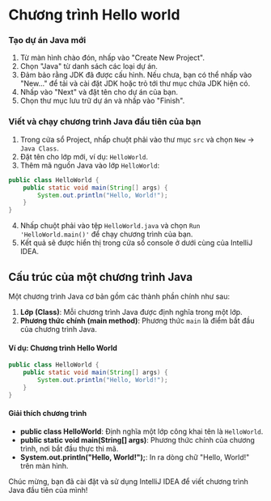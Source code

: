 # Chương trình Hello world

### Tạo dự án Java mới

1. Từ màn hình chào đón, nhấp vào "Create New Project".
2. Chọn "Java" từ danh sách các loại dự án.
3. Đảm bảo rằng JDK đã được cấu hình. Nếu chưa, bạn có thể nhấp vào "New..." để tải và cài đặt JDK hoặc trỏ tới thư mục chứa JDK hiện có.
4. Nhấp vào "Next" và đặt tên cho dự án của bạn.
5. Chọn thư mục lưu trữ dự án và nhấp vào "Finish".

### Viết và chạy chương trình Java đầu tiên của bạn

1. Trong cửa sổ Project, nhấp chuột phải vào thư mục `src` và chọn `New` -> `Java Class`.
2. Đặt tên cho lớp mới, ví dụ: `HelloWorld`.
3. Thêm mã nguồn Java vào lớp `HelloWorld`:

```java
public class HelloWorld {
    public static void main(String[] args) {
        System.out.println("Hello, World!");
    }
}
```

4. Nhấp chuột phải vào tệp `HelloWorld.java` và chọn `Run 'HelloWorld.main()'` để chạy chương trình của bạn.
5. Kết quả sẽ được hiển thị trong cửa sổ console ở dưới cùng của IntelliJ IDEA.

## Cấu trúc của một chương trình Java

Một chương trình Java cơ bản gồm các thành phần chính như sau:

1. **Lớp (Class)**: Mỗi chương trình Java được định nghĩa trong một lớp.
2. **Phương thức chính (main method)**: Phương thức `main` là điểm bắt đầu của chương trình Java.

#### Ví dụ: Chương trình Hello World

```java
public class HelloWorld {
    public static void main(String[] args) {
        System.out.println("Hello, World!");
    }
}
```

#### Giải thích chương trình

* **public class HelloWorld**: Định nghĩa một lớp công khai tên là `HelloWorld`.
* **public static void main(String\[] args)**: Phương thức chính của chương trình, nơi bắt đầu thực thi mã.
* **System.out.println("Hello, World!");**: In ra dòng chữ "Hello, World!" trên màn hình.



Chúc mừng, bạn đã cài đặt và sử dụng IntelliJ IDEA để viết chương trình Java đầu tiên của mình!
